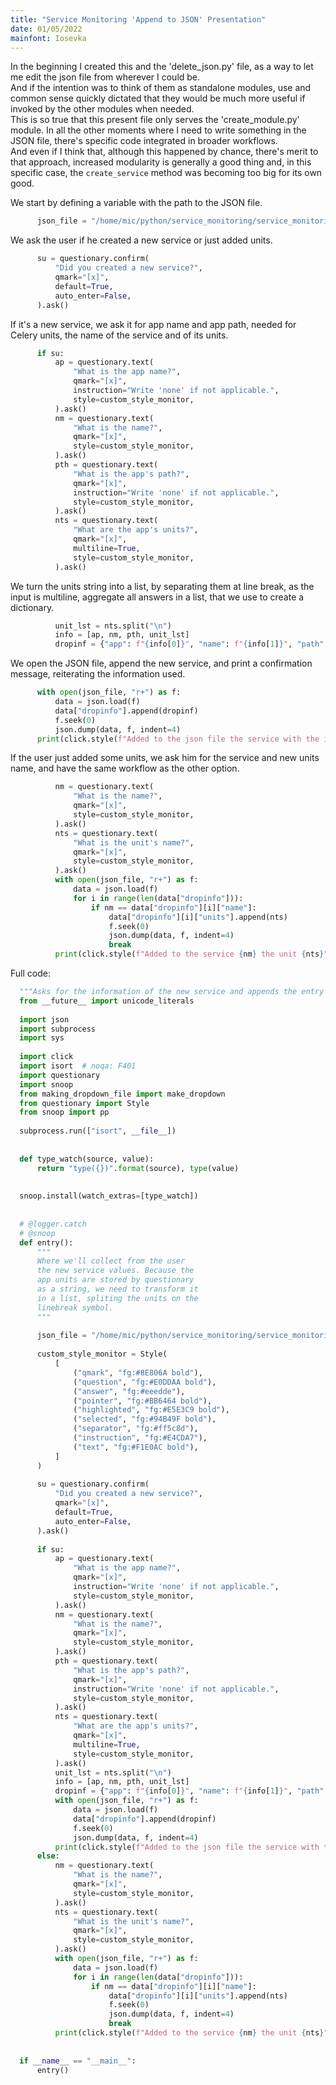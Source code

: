 ```yaml
---
title: "Service Monitoring 'Append to JSON' Presentation"
date: 01/05/2022
mainfont: Iosevka
---
```


In the beginning I created this and the 'delete_json.py' file, as a way to let
me edit the json file from wherever I could be.  
And if the intention was to think of them as standalone modules, use and common
sense quickly dictated that they would be much more useful if invoked by the
other modules when needed.  
This is so true that this present file only serves the 'create_module.py'
module. In all the other moments where I need to write something in the JSON
file, there's specific code integrated in broader workflows.  
And even if I think that, although this happened by chance, there's merit to
that approach, increased modularity is generally a good thing and, in this
specific case, the `create_service` method was becoming too big for its own good.  
  
We start by defining a variable with the path to the JSON file.  
  
```python
      json_file = "/home/mic/python/service_monitoring/service_monitoring/dropdown_info.json"
```
  
We ask the user if he created a new service or just added units.  
  
```python
      su = questionary.confirm(
          "Did you created a new service?",
          qmark="[x]",
          default=True,
          auto_enter=False,
      ).ask()
```
  
If it's a new service, we ask it for app name and app path, needed for Celery
units, the name of the service and of its units.  
  
```python
      if su:
          ap = questionary.text(
              "What is the app name?",
              qmark="[x]",
              instruction="Write 'none' if not applicable.",
              style=custom_style_monitor,
          ).ask()
          nm = questionary.text(
              "What is the name?",
              qmark="[x]",
              style=custom_style_monitor,
          ).ask()
          pth = questionary.text(
              "What is the app's path?",
              qmark="[x]",
              instruction="Write 'none' if not applicable.",
              style=custom_style_monitor,
          ).ask()
          nts = questionary.text(
              "What are the app's units?",
              qmark="[x]",
              multiline=True,
              style=custom_style_monitor,
          ).ask()
```
  
We turn the units string into a list, by separating them at line break, as the
input is multiline, aggregate all answers in a list, that we use to create a
dictionary.  
  
```python
          unit_lst = nts.split("\n")
          info = [ap, nm, pth, unit_lst]
          dropinf = {"app": f"{info[0]}", "name": f"{info[1]}", "path": f"{info[2]}", "units": info[3]}
```
  
We open the JSON file, append the new service, and print a confirmation message,
reiterating the information used.  
  
```python
      with open(json_file, "r+") as f:
          data = json.load(f)
          data["dropinfo"].append(dropinf)
          f.seek(0)
          json.dump(data, f, indent=4)
      print(click.style(f"Added to the json file the service with the info: {dropinf}", fg="bright_white", bold=True))
```
  
If the user just added some units, we ask him for the service and new units
name, and have the same workflow as the other option.  
  
```python
          nm = questionary.text(
              "What is the name?",
              qmark="[x]",
              style=custom_style_monitor,
          ).ask()
          nts = questionary.text(
              "What is the unit's name?",
              qmark="[x]",
              style=custom_style_monitor,
          ).ask()
          with open(json_file, "r+") as f:
              data = json.load(f)
              for i in range(len(data["dropinfo"])):
                  if nm == data["dropinfo"][i]["name"]:
                      data["dropinfo"][i]["units"].append(nts)
                      f.seek(0)
                      json.dump(data, f, indent=4)
                      break
          print(click.style(f"Added to the service {nm} the unit {nts}", fg="bright_white", bold=True))
```
  
  
Full code:  
  
```python
  """Asks for the information of the new service and appends the entry to the json file."""
  from __future__ import unicode_literals
  
  import json
  import subprocess
  import sys
  
  import click
  import isort  # noqa: F401
  import questionary
  import snoop
  from making_dropdown_file import make_dropdown
  from questionary import Style
  from snoop import pp
  
  subprocess.run(["isort", __file__])
  
  
  def type_watch(source, value):
      return "type({})".format(source), type(value)
  
  
  snoop.install(watch_extras=[type_watch])
  
  
  # @logger.catch
  # @snoop
  def entry():
      """
      Where we'll collect from the user
      the new service values. Because the
      app units are stored by questionary
      as a string, we need to transform it
      in a list, spliting the units on the
      linebreak symbol.
      """
  
      json_file = "/home/mic/python/service_monitoring/service_monitoring/dropdown_info.json"
  
      custom_style_monitor = Style(
          [
              ("qmark", "fg:#8E806A bold"),
              ("question", "fg:#E0DDAA bold"),
              ("answer", "fg:#eeedde"),
              ("pointer", "fg:#BB6464 bold"),
              ("highlighted", "fg:#E5E3C9 bold"),
              ("selected", "fg:#94B49F bold"),
              ("separator", "fg:#ff5c8d"),
              ("instruction", "fg:#E4CDA7"),
              ("text", "fg:#F1E0AC bold"),
          ]
      )
  
      su = questionary.confirm(
          "Did you created a new service?",
          qmark="[x]",
          default=True,
          auto_enter=False,
      ).ask()
  
      if su:
          ap = questionary.text(
              "What is the app name?",
              qmark="[x]",
              instruction="Write 'none' if not applicable.",
              style=custom_style_monitor,
          ).ask()
          nm = questionary.text(
              "What is the name?",
              qmark="[x]",
              style=custom_style_monitor,
          ).ask()
          pth = questionary.text(
              "What is the app's path?",
              qmark="[x]",
              instruction="Write 'none' if not applicable.",
              style=custom_style_monitor,
          ).ask()
          nts = questionary.text(
              "What are the app's units?",
              qmark="[x]",
              multiline=True,
              style=custom_style_monitor,
          ).ask()
          unit_lst = nts.split("\n")
          info = [ap, nm, pth, unit_lst]
          dropinf = {"app": f"{info[0]}", "name": f"{info[1]}", "path": f"{info[2]}", "units": info[3]}
          with open(json_file, "r+") as f:
              data = json.load(f)
              data["dropinfo"].append(dropinf)
              f.seek(0)
              json.dump(data, f, indent=4)
          print(click.style(f"Added to the json file the service with the info: {dropinf}", fg="bright_white", bold=True))
      else:
          nm = questionary.text(
              "What is the name?",
              qmark="[x]",
              style=custom_style_monitor,
          ).ask()
          nts = questionary.text(
              "What is the unit's name?",
              qmark="[x]",
              style=custom_style_monitor,
          ).ask()
          with open(json_file, "r+") as f:
              data = json.load(f)
              for i in range(len(data["dropinfo"])):
                  if nm == data["dropinfo"][i]["name"]:
                      data["dropinfo"][i]["units"].append(nts)
                      f.seek(0)
                      json.dump(data, f, indent=4)
                      break
          print(click.style(f"Added to the service {nm} the unit {nts}", fg="bright_white", bold=True))
  
  
  if __name__ == "__main__":
      entry()
```
